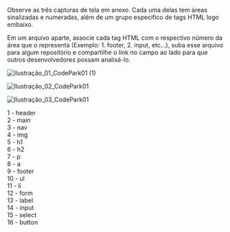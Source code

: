 Observe as três capturas de tela em anexo. Cada uma delas tem áreas sinalizadas e numeradas, além de um grupo específico de tags HTML logo embaixo.

Em um arquivo aparte, associe cada tag HTML com o respectivo número da área que o representa (Exemplo: 1. footer, 2. input, etc...), suba esse arquivo para algum repositório e compartilhe o link no campo ao lado para que outros desenvolvedores possam analisá-lo.


![Ilustração_01_CodePark01 (1)](https://github.com/johnoffice68/html_tag/assets/138720297/f69a3757-26e7-4c31-8f34-eda127b728d6)

![Ilustração_02_CodePark01](https://github.com/johnoffice68/html_tag/assets/138720297/4614a47c-20f0-47ed-9d69-41950e702d6a)

![Ilustração_03_CodePark01](https://github.com/johnoffice68/html_tag/assets/138720297/0a9db595-5a7a-4129-a296-43ae94c6a2b7)



1 - header
<br>
2 - main
<br>
3 - nav
<br>
4 - img
<br>
5 - h1
<br>
6 - h2 
<br> 
7 - p
<br>
8 - a
<br>
9 - footer
<br> 
10 - ul
<br>
11 - li
<br>
12 - form 
<br>
13 - label
<br>
14 - input 
<br>
15 - select 
<br>
16 - button


